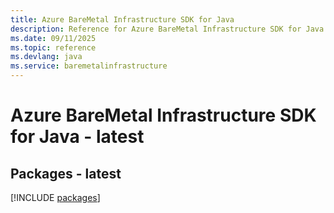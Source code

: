 ```yaml
---
title: Azure BareMetal Infrastructure SDK for Java
description: Reference for Azure BareMetal Infrastructure SDK for Java
ms.date: 09/11/2025
ms.topic: reference
ms.devlang: java
ms.service: baremetalinfrastructure
---
```

# Azure BareMetal Infrastructure SDK for Java - latest
## Packages - latest
[!INCLUDE [packages](baremetal-infrastructure-index.md)]